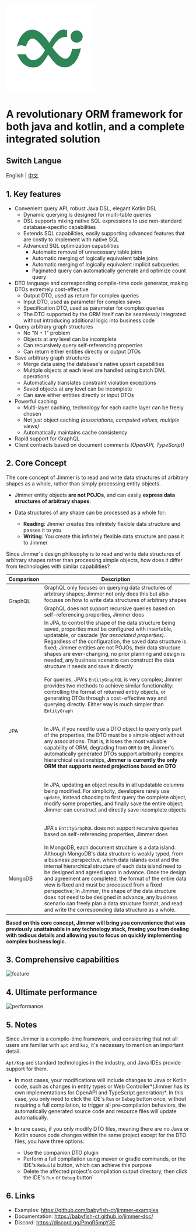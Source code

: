 [![logo](logo.png)](https://babyfish-ct.github.io/jimmer-doc/)

# A revolutionary ORM framework for both java and kotlin, and a complete integrated solution

## Switch Langue 

English | [中文](./README_zh_CN.md)

## 1. Key features

-   Convenient query API, robust Java DSL, elegant Kotlin DSL
    -   Dynamic querying is designed for multi-table queries
    -   DSL supports mixing native SQL expressions to use non-standard database-specific capabilities
    -   Extends SQL capabilities, easily supporting advanced features that are costly to implement with native SQL
    -   Advanced SQL optimization capabilities
        -   Automatic removal of unnecessary table joins
        -   Automatic merging of logically equivalent table joins
        -   Automatic merging of logically equivalent implicit subqueries
        -   Paginated query can automatically generate and optimize count query
-   DTO language and corresponding compile-time code generator, making DTOs extremely cost-effective
    -   Output DTO, used as return for complex queries
    -   Input DTO, used as parameter for complex saves
    -   Specification DTO, used as parameter for complex queries
    -   The DTO supported by the ORM itself can be seamlessly integrated without introducing additional logic into business code
-   Query arbitrary graph structures
    -   No "N + 1" problem
    -   Objects at any level can be incomplete
    -   Can recursively query self-referencing properties
    -   Can return either entities directly or output DTOs
-   Save arbitrary graph structures
    -   Merge data using the database's native upsert capabilities
    -   Multiple objects at each level are handled using batch DML operations
    -   Automatically translates constraint violation exceptions
    -   Saved objects at any level can be incomplete
    -   Can save either entities directly or input DTOs
-   Powerful caching
    -   Multi-layer caching, technology for each cache layer can be freely chosen
    -   Not just object caching *(associations, computed values, multiple views)*
    -   Automatically maintains cache consistency
-   Rapid support for GraphQL
-   Client contracts based on document comments *(OpenAPI, TypeScript)*

## 2. Core Concept

The core concept of Jimmer is to read and write data structures of arbitrary shapes as a whole, rather than simply processing entity objects.

-   Jimmer entity objects **are not POJOs**, and can easily **express data structures of arbitrary shapes**.

-   Data structures of any shape can be processed as a whole for:

    -   **Reading**: Jimmer creates this infinitely flexible data structure and passes it to you
    -   **Writing**: You create this infinitely flexible data structure and pass it to Jimmer

Since Jimmer's design philosophy is to read and write data structures of arbitrary shapes rather than processing simple objects, how does it differ from technologies with similar capabilities?

<table>
<thead>
<tr>
<th>Comparison</th>
<th>Description</th>
</tr>
</thead>
<tbody>
<tr>
<td rowspan="2">GraphQL</td>
<td>GraphQL only focuses on querying data structures of arbitrary shapes; Jimmer not only does this but also focuses on how to write data structures of arbitrary shapes</td>
</tr>
<tr>
<td>GraphQL does not support recursive queries based on self-referencing properties, Jimmer does</td>
</tr>
<tr>
<td rowspan="5">JPA</td>
<td>In JPA, to control the shape of the data structure being saved, properties must be configured with insertable, updatable, or cascade <i>(for associated properties)</i>.
Regardless of the configuration, the saved data structure is fixed; Jimmer entities are not POJOs, their data structure shapes are ever-changing,
no prior planning and design is needed, any business scenario can construct the data structure it needs and save it directly</td>
</tr>
<tr>
<td>

For queries, JPA's `EntityGraphQL` is very complex; Jimmer provides two methods to achieve similar functionality:
controlling the format of returned entity objects, or generating DTOs through a cost-effective way and querying directly. Either way is much simpler than `EntityGraph`

</td>
</tr>
<tr>
<td>

In JPA, if you need to use a DTO object to query only part of the properties, the DTO must be a simple object without any associations. That is, it loses the most valuable capability of ORM, degrading from `ORM` to `OM`;
Jimmer's automatically generated DTOs support arbitrarily complex hierarchical relationships, **Jimmer is currently the only ORM that supports nested projections based on DTO**

</td>
</tr>
<tr>
<td>

In JPA, updating an object results in all updatable columns being modified. For simplicity, developers rarely use `update`, instead choosing to first query the complete object, modify some properties, and finally save the entire object; Jimmer can construct and directly save incomplete objects

</td>
</tr>
<tr>
<td>

JPA's `EntityGraphQL` does not support recursive queries based on self-referencing properties, Jimmer does

</td>
</tr>
<tr>
<td>MongoDB</td>
<td>
In MongoDB, each document structure is a data island. Although MongoDB's data structure is weakly typed, from a business perspective, which data islands exist and the internal hierarchical structure of each data island need to be designed and agreed upon in advance.
Once the design and agreement are completed, the format of the entire data view is fixed and must be processed from a fixed perspective;
In Jimmer, the shape of the data structure does not need to be designed in advance, any business scenario can freely plan a data structure format, and read and write the corresponding data structure as a whole.
</td>
</tr>
</tbody>
</table>

**Based on this core concept, Jimmer will bring you convenience that was previously unattainable in any technology stack, 
freeing you from dealing with tedious details and allowing you to focus on quickly implementing complex business logic.**

## 3. Comprehensive capabilities
![feature](./feature.svg)

## 4. Ultimate performance
![performance](./performance.jpg)

## 5. Notes 

Since Jimmer is a compile-time framework, and considering that not all users are familiar with `apt` and `ksp`, it's necessary to mention an important detail. 

`Apt/Ksp` are standard technologies in the industry, and Java IDEs provide support for them.

-   In most cases, your modifications will include changes to Java or Kotlin code, such as changes in entity types or Web Controller*(Jimmer has its own implementations for OpenAPI and TypeScript generation)*. In this case, you only need to click the IDE's `Run` or `Debug` button once, without requiring a full compilation, to trigger all pre-compilation behaviors, the automatically generated source code and resource files will update automatically.

-   In rare cases, if you only modify DTO files, meaning there are no Java or Kotlin source code changes within the same project except for the DTO files, you have three options:

    -   Use the companion DTO plugin
    -   Perform a full compilation using maven or gradle commands, or the IDE's `Rebuild` button, which can achieve this purpose
    -   Delete the affected project's compilation output directory, then click the IDE's `Run` or `Debug` button`

## 6. Links

-   Examples: https://github.com/babyfish-ct/jimmer-examples
-   Documentation: https://babyfish-ct.github.io/jimmer-doc/
-   Discord: https://discord.gg/PmgR5mpY3E
